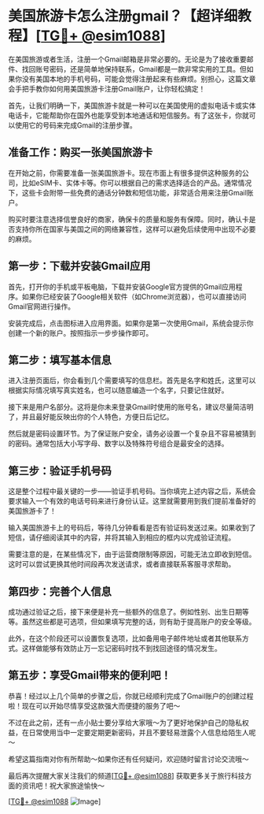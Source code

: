 # 美国旅游卡怎么注册gmail？【超详细教程】[[TG💪+ @esim1088](https://t.me/s/esim1088)]

在美国旅游或者生活，注册一个Gmail邮箱是非常必要的。无论是为了接收重要邮件、找回账号密码，还是简单地保持联系，Gmail都是一款非常实用的工具。但如果你没有美国本地的手机号码，可能会觉得注册起来有些麻烦。别担心，这篇文章会手把手教你如何用美国旅游卡注册Gmail账户，让你轻松搞定！

首先，让我们明确一下，美国旅游卡就是一种可以在美国使用的虚拟电话卡或实体电话卡，它能帮助你在国外也能享受到本地通话和短信服务。有了这张卡，你就可以使用它的号码来完成Gmail的注册步骤。

## 准备工作：购买一张美国旅游卡

在开始之前，你需要准备一张美国旅游卡。现在市面上有很多提供这种服务的公司，比如eSIM卡、实体卡等。你可以根据自己的需求选择适合的产品。通常情况下，这些卡会附带一些免费的通话分钟数和短信功能，非常适合用来注册Gmail账户。

购买时要注意选择信誉良好的商家，确保卡的质量和服务有保障。同时，确认卡是否支持你所在国家与美国之间的网络兼容性，这样可以避免后续使用中出现不必要的麻烦。

## 第一步：下载并安装Gmail应用

首先，打开你的手机或平板电脑，下载并安装Google官方提供的Gmail应用程序。如果你已经安装了Google相关软件（如Chrome浏览器），也可以直接访问Gmail官网进行操作。

安装完成后，点击图标进入应用界面。如果你是第一次使用Gmail，系统会提示你创建一个新的账户。按照指示一步步操作即可。

## 第二步：填写基本信息

进入注册页面后，你会看到几个需要填写的信息栏。首先是名字和姓氏，这里可以根据实际情况填写真实姓名，也可以随意编造一个名字，只要记住就好。

接下来是用户名部分。这将是你未来登录Gmail时使用的账号名，建议尽量简洁明了，并且最好能反映出你的个人特色，方便日后记忆。

然后就是密码设置环节。为了保证账户安全，请务必设置一个复杂且不容易被猜到的密码。通常包括大小写字母、数字以及特殊符号组合是最安全的选择。

## 第三步：验证手机号码

这是整个过程中最关键的一步——验证手机号码。当你填完上述内容之后，系统会要求输入一个有效的电话号码来进行身份认证。这里就需要用到我们提前准备好的美国旅游卡了！

输入美国旅游卡上的号码后，等待几分钟看看是否有验证码发送过来。如果收到了短信，请仔细阅读其中的内容，并将其输入到相应的框内以完成验证流程。

需要注意的是，在某些情况下，由于运营商限制等原因，可能无法立即收到短信。这时可以尝试更换其他时间段再次发送请求，或者直接联系客服寻求帮助。

## 第四步：完善个人信息

成功通过验证之后，接下来便是补充一些额外的信息了。例如性别、出生日期等等。虽然这些都是可选项，但如果填写完整的话，则有助于提高账户的安全等级。

此外，在这个阶段还可以设置恢复选项，比如备用电子邮件地址或者其他联系方式。这样做能够有效防止万一忘记密码时找不到找回途径的情况发生。

## 第五步：享受Gmail带来的便利吧！

恭喜！经过以上几个简单的步骤之后，你就已经顺利完成了Gmail账户的创建过程啦！现在可以开始尽情享受这款强大而便捷的服务了吧～

不过在此之前，还有一点小贴士要分享给大家哦～为了更好地保护自己的隐私权益，在日常使用当中一定要定期更新密码，并且不要轻易泄露个人信息给陌生人呢～

希望这篇指南对你有所帮助～如果你还有任何疑问，欢迎随时留言讨论交流哦～

最后再次提醒大家关注我们的频道[[TG💪+ @esim1088](https://t.me/s/esim1088)] 获取更多关于旅行科技方面的资讯吧！祝大家旅途愉快～

[[TG💪+ @esim1088](https://t.me/s/esim1088) ![Image](https://i.postimg.cc/4NQfJmqS/Snipaste-2025-05-13-00-14-12.png)]